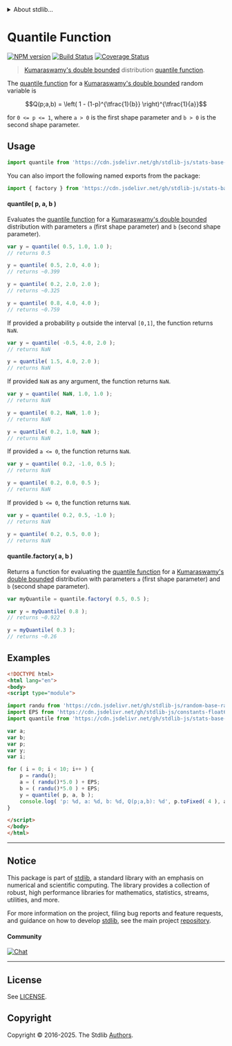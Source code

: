 <!--

@license Apache-2.0

Copyright (c) 2018 The Stdlib Authors.

Licensed under the Apache License, Version 2.0 (the "License");
you may not use this file except in compliance with the License.
You may obtain a copy of the License at

   http://www.apache.org/licenses/LICENSE-2.0

Unless required by applicable law or agreed to in writing, software
distributed under the License is distributed on an "AS IS" BASIS,
WITHOUT WARRANTIES OR CONDITIONS OF ANY KIND, either express or implied.
See the License for the specific language governing permissions and
limitations under the License.

-->


<details>
  <summary>
    About stdlib...
  </summary>
  <p>We believe in a future in which the web is a preferred environment for numerical computation. To help realize this future, we've built stdlib. stdlib is a standard library, with an emphasis on numerical and scientific computation, written in JavaScript (and C) for execution in browsers and in Node.js.</p>
  <p>The library is fully decomposable, being architected in such a way that you can swap out and mix and match APIs and functionality to cater to your exact preferences and use cases.</p>
  <p>When you use stdlib, you can be absolutely certain that you are using the most thorough, rigorous, well-written, studied, documented, tested, measured, and high-quality code out there.</p>
  <p>To join us in bringing numerical computing to the web, get started by checking us out on <a href="https://github.com/stdlib-js/stdlib">GitHub</a>, and please consider <a href="https://opencollective.com/stdlib">financially supporting stdlib</a>. We greatly appreciate your continued support!</p>
</details>

# Quantile Function

[![NPM version][npm-image]][npm-url] [![Build Status][test-image]][test-url] [![Coverage Status][coverage-image]][coverage-url] <!-- [![dependencies][dependencies-image]][dependencies-url] -->

> [Kumaraswamy's double bounded][kumaraswamy-distribution] distribution [quantile function][quantile].

<section class="intro">

The [quantile function][quantile] for a [Kumaraswamy's double bounded][kumaraswamy-distribution] random variable is

<!-- <equation class="equation" label="eq:beta_quantile_function" align="center" raw="Q(p;a,b) = \left( 1 - (1-p)^{\tfrac{1}{b}} \right)^{\tfrac{1}{a}}" alt="Quantile function for a Kumaraswamy's double bounded distribution."> -->

```math
Q(p;a,b) = \left( 1 - (1-p)^{\tfrac{1}{b}} \right)^{\tfrac{1}{a}}
```

<!-- <div class="equation" align="center" data-raw-text="Q(p;a,b) = \left( 1 - (1-p)^{\tfrac{1}{b}} \right)^{\tfrac{1}{a}}" data-equation="eq:beta_quantile_function">
    <img src="https://cdn.jsdelivr.net/gh/stdlib-js/stdlib@591cf9d5c3a0cd3c1ceec961e5c49d73a68374cb/lib/node_modules/@stdlib/stats/base/dists/kumaraswamy/quantile/docs/img/equation_beta_quantile_function.svg" alt="Quantile function for a Kumaraswamy's double bounded distribution.">
    <br>
</div> -->

<!-- </equation> -->

for `0 <= p <= 1`, where `a > 0` is the first shape parameter and `b > 0` is the second shape parameter.

</section>

<!-- /.intro -->



<section class="usage">

## Usage

```javascript
import quantile from 'https://cdn.jsdelivr.net/gh/stdlib-js/stats-base-dists-kumaraswamy-quantile@esm/index.mjs';
```

You can also import the following named exports from the package:

```javascript
import { factory } from 'https://cdn.jsdelivr.net/gh/stdlib-js/stats-base-dists-kumaraswamy-quantile@esm/index.mjs';
```

#### quantile( p, a, b )

Evaluates the [quantile function][quantile] for a [Kumaraswamy's double bounded][kumaraswamy-distribution] distribution with parameters `a` (first shape parameter) and `b` (second shape parameter).

```javascript
var y = quantile( 0.5, 1.0, 1.0 );
// returns 0.5

y = quantile( 0.5, 2.0, 4.0 );
// returns ~0.399

y = quantile( 0.2, 2.0, 2.0 );
// returns ~0.325

y = quantile( 0.8, 4.0, 4.0 );
// returns ~0.759
```

If provided a probability `p` outside the interval `[0,1]`, the function returns `NaN`.

```javascript
var y = quantile( -0.5, 4.0, 2.0 );
// returns NaN

y = quantile( 1.5, 4.0, 2.0 );
// returns NaN
```

If provided `NaN` as any argument, the function returns `NaN`.

```javascript
var y = quantile( NaN, 1.0, 1.0 );
// returns NaN

y = quantile( 0.2, NaN, 1.0 );
// returns NaN

y = quantile( 0.2, 1.0, NaN );
// returns NaN
```

If provided `a <= 0`, the function returns `NaN`.

```javascript
var y = quantile( 0.2, -1.0, 0.5 );
// returns NaN

y = quantile( 0.2, 0.0, 0.5 );
// returns NaN
```

If provided `b <= 0`, the function returns `NaN`.

```javascript
var y = quantile( 0.2, 0.5, -1.0 );
// returns NaN

y = quantile( 0.2, 0.5, 0.0 );
// returns NaN
```

#### quantile.factory( a, b )

Returns a function for evaluating the [quantile function][quantile] for a [Kumaraswamy's double bounded][kumaraswamy-distribution] distribution with parameters `a` (first shape parameter) and `b` (second shape parameter).

```javascript
var myQuantile = quantile.factory( 0.5, 0.5 );

var y = myQuantile( 0.8 );
// returns ~0.922

y = myQuantile( 0.3 );
// returns ~0.26
```

</section>

<!-- /.usage -->

<section class="examples">

## Examples

<!-- eslint no-undef: "error" -->

```html
<!DOCTYPE html>
<html lang="en">
<body>
<script type="module">

import randu from 'https://cdn.jsdelivr.net/gh/stdlib-js/random-base-randu@esm/index.mjs';
import EPS from 'https://cdn.jsdelivr.net/gh/stdlib-js/constants-float64-eps@esm/index.mjs';
import quantile from 'https://cdn.jsdelivr.net/gh/stdlib-js/stats-base-dists-kumaraswamy-quantile@esm/index.mjs';

var a;
var b;
var p;
var y;
var i;

for ( i = 0; i < 10; i++ ) {
    p = randu();
    a = ( randu()*5.0 ) + EPS;
    b = ( randu()*5.0 ) + EPS;
    y = quantile( p, a, b );
    console.log( 'p: %d, a: %d, b: %d, Q(p;a,b): %d', p.toFixed( 4 ), a.toFixed( 4 ), b.toFixed( 4 ), y.toFixed( 4 ) );
}

</script>
</body>
</html>
```

</section>

<!-- /.examples -->

<!-- Section for related `stdlib` packages. Do not manually edit this section, as it is automatically populated. -->

<section class="related">

</section>

<!-- /.related -->

<!-- Section for all links. Make sure to keep an empty line after the `section` element and another before the `/section` close. -->


<section class="main-repo" >

* * *

## Notice

This package is part of [stdlib][stdlib], a standard library with an emphasis on numerical and scientific computing. The library provides a collection of robust, high performance libraries for mathematics, statistics, streams, utilities, and more.

For more information on the project, filing bug reports and feature requests, and guidance on how to develop [stdlib][stdlib], see the main project [repository][stdlib].

#### Community

[![Chat][chat-image]][chat-url]

---

## License

See [LICENSE][stdlib-license].


## Copyright

Copyright &copy; 2016-2025. The Stdlib [Authors][stdlib-authors].

</section>

<!-- /.stdlib -->

<!-- Section for all links. Make sure to keep an empty line after the `section` element and another before the `/section` close. -->

<section class="links">

[npm-image]: http://img.shields.io/npm/v/@stdlib/stats-base-dists-kumaraswamy-quantile.svg
[npm-url]: https://npmjs.org/package/@stdlib/stats-base-dists-kumaraswamy-quantile

[test-image]: https://github.com/stdlib-js/stats-base-dists-kumaraswamy-quantile/actions/workflows/test.yml/badge.svg?branch=main
[test-url]: https://github.com/stdlib-js/stats-base-dists-kumaraswamy-quantile/actions/workflows/test.yml?query=branch:main

[coverage-image]: https://img.shields.io/codecov/c/github/stdlib-js/stats-base-dists-kumaraswamy-quantile/main.svg
[coverage-url]: https://codecov.io/github/stdlib-js/stats-base-dists-kumaraswamy-quantile?branch=main

<!--

[dependencies-image]: https://img.shields.io/david/stdlib-js/stats-base-dists-kumaraswamy-quantile.svg
[dependencies-url]: https://david-dm.org/stdlib-js/stats-base-dists-kumaraswamy-quantile/main

-->

[chat-image]: https://img.shields.io/gitter/room/stdlib-js/stdlib.svg
[chat-url]: https://app.gitter.im/#/room/#stdlib-js_stdlib:gitter.im

[stdlib]: https://github.com/stdlib-js/stdlib

[stdlib-authors]: https://github.com/stdlib-js/stdlib/graphs/contributors

[umd]: https://github.com/umdjs/umd
[es-module]: https://developer.mozilla.org/en-US/docs/Web/JavaScript/Guide/Modules

[deno-url]: https://github.com/stdlib-js/stats-base-dists-kumaraswamy-quantile/tree/deno
[deno-readme]: https://github.com/stdlib-js/stats-base-dists-kumaraswamy-quantile/blob/deno/README.md
[umd-url]: https://github.com/stdlib-js/stats-base-dists-kumaraswamy-quantile/tree/umd
[umd-readme]: https://github.com/stdlib-js/stats-base-dists-kumaraswamy-quantile/blob/umd/README.md
[esm-url]: https://github.com/stdlib-js/stats-base-dists-kumaraswamy-quantile/tree/esm
[esm-readme]: https://github.com/stdlib-js/stats-base-dists-kumaraswamy-quantile/blob/esm/README.md
[branches-url]: https://github.com/stdlib-js/stats-base-dists-kumaraswamy-quantile/blob/main/branches.md

[stdlib-license]: https://raw.githubusercontent.com/stdlib-js/stats-base-dists-kumaraswamy-quantile/main/LICENSE

[kumaraswamy-distribution]: https://en.wikipedia.org/wiki/Kumaraswamy_distribution

[quantile]: https://en.wikipedia.org/wiki/Quantile_function

</section>

<!-- /.links -->
